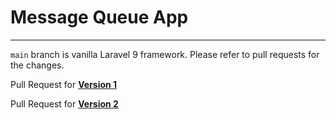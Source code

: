 # Message Queue App

---

`main` branch is vanilla Laravel 9 framework. Please refer to pull requests for the changes.

Pull Request for [**Version 1**](https://github.com/hazimhadis89/message-queue/pull/1/files)

Pull Request for [**Version 2**](https://github.com/hazimhadis89/message-queue/pull/2/files)
